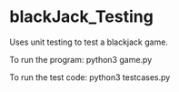 # blackJack_Testing

Uses unit testing to test a blackjack game.

To run the program:
python3 game.py

To run the test code:
python3 testcases.py
